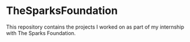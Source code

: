 # TheSparksFoundation
This repository contains the projects I worked on as part of my internship with The Sparks Foundation.
